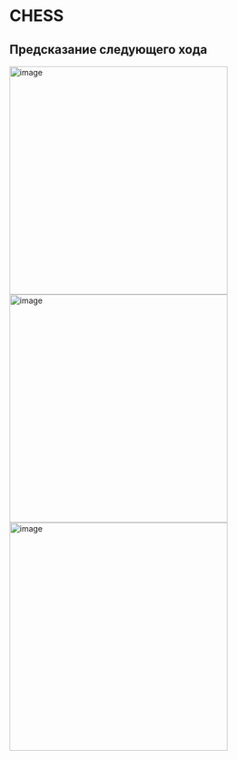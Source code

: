 # CHESS

## Предсказание следующего хода  


<img width="384" height="401" alt="image" src="https://github.com/user-attachments/assets/00ddfd03-5a95-41c0-9b01-f94b6b94ded1" />  

<img width="384" height="401" alt="image" src="https://github.com/user-attachments/assets/1dee27a4-e477-499a-aae6-d0b1b877c2c4" />  

<img width="384" height="401" alt="image" src="https://github.com/user-attachments/assets/b11977b5-7eba-4f4b-b4ab-e334f9dedc30" />  



